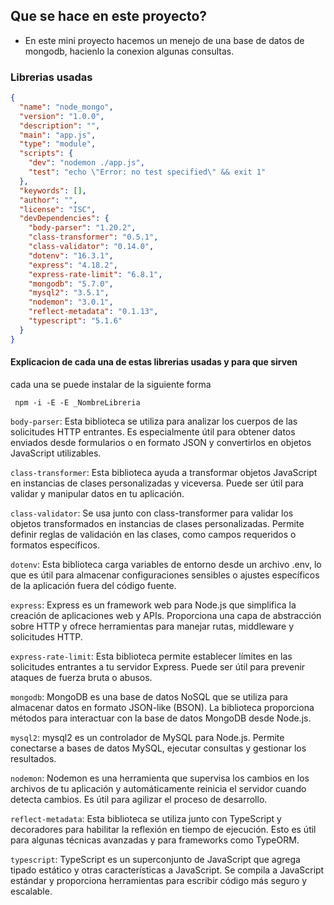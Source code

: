 ## Que se hace en este proyecto?

- En este mini proyecto hacemos un menejo de una base de datos de mongodb, hacienlo la conexion algunas consultas.

### Librerias usadas


```json
{
  "name": "node_mongo",
  "version": "1.0.0",
  "description": "",
  "main": "app.js",
  "type": "module",
  "scripts": {
    "dev": "nodemon ./app.js",
    "test": "echo \"Error: no test specified\" && exit 1"
  },
  "keywords": [],
  "author": "",
  "license": "ISC",
  "devDependencies": {
    "body-parser": "1.20.2",
    "class-transformer": "0.5.1",
    "class-validator": "0.14.0",
    "dotenv": "16.3.1",
    "express": "4.18.2",
    "express-rate-limit": "6.8.1",
    "mongodb": "5.7.0",
    "mysql2": "3.5.1",
    "nodemon": "3.0.1",
    "reflect-metadata": "0.1.13",
    "typescript": "5.1.6"
  }
}
```

#### Explicacion de cada una de estas librerias usadas y para que sirven 

cada una se puede instalar de la siguiente forma
``` 
 npm -i -E -E _NombreLibreria
 ```

`body-parser`: Esta biblioteca se utiliza para analizar los cuerpos de las solicitudes HTTP entrantes. Es especialmente útil para obtener datos enviados desde formularios o en formato JSON y convertirlos en objetos JavaScript utilizables.

`class-transformer`: Esta biblioteca ayuda a transformar objetos JavaScript en instancias de clases personalizadas y viceversa. Puede ser útil para validar y manipular datos en tu aplicación.

`class-validator`: Se usa junto con class-transformer para validar los objetos transformados en instancias de clases personalizadas. Permite definir reglas de validación en las clases, como campos requeridos o formatos específicos.

`dotenv`: Esta biblioteca carga variables de entorno desde un archivo .env, lo que es útil para almacenar configuraciones sensibles o ajustes específicos de la aplicación fuera del código fuente.

`express`: Express es un framework web para Node.js que simplifica la creación de aplicaciones web y APIs. Proporciona una capa de abstracción sobre HTTP y ofrece herramientas para manejar rutas, middleware y solicitudes HTTP.

`express-rate-limit`: Esta biblioteca permite establecer límites en las solicitudes entrantes a tu servidor Express. Puede ser útil para prevenir ataques de fuerza bruta o abusos.

`mongodb`: MongoDB es una base de datos NoSQL que se utiliza para almacenar datos en formato JSON-like (BSON). La biblioteca proporciona métodos para interactuar con la base de datos MongoDB desde Node.js.

`mysql2`: mysql2 es un controlador de MySQL para Node.js. Permite conectarse a bases de datos MySQL, ejecutar consultas y gestionar los resultados.

`nodemon`: Nodemon es una herramienta que supervisa los cambios en los archivos de tu aplicación y automáticamente reinicia el servidor cuando detecta cambios. Es útil para agilizar el proceso de desarrollo.

`reflect-metadata`: Esta biblioteca se utiliza junto con TypeScript y decoradores para habilitar la reflexión en tiempo de ejecución. Esto es útil para algunas técnicas avanzadas y para frameworks como TypeORM.

`typescript`: TypeScript es un superconjunto de JavaScript que agrega tipado estático y otras características a JavaScript. Se compila a JavaScript estándar y proporciona herramientas para escribir código más seguro y escalable.
